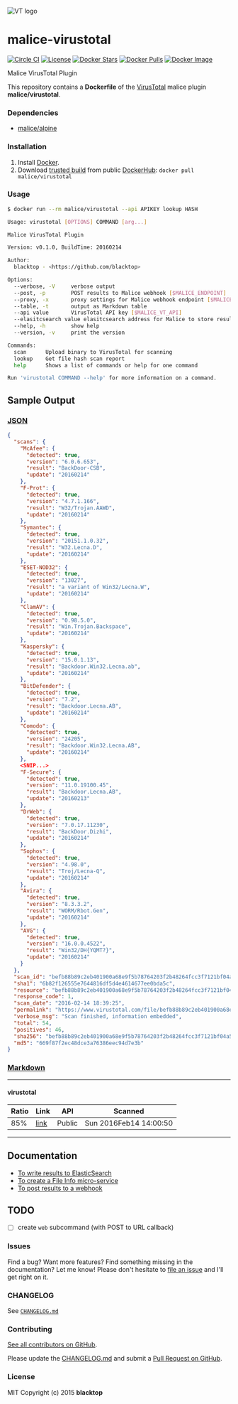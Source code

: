 ![VT logo](https://raw.githubusercontent.com/malice-plugins/virustotal/master/logo.png)

# malice-virustotal

[![Circle CI](https://circleci.com/gh/malice-plugins/virustotal.png?style=shield)](https://circleci.com/gh/malice-plugins/virustotal) [![License](http://img.shields.io/:license-mit-blue.svg)](http://doge.mit-license.org) [![Docker Stars](https://img.shields.io/docker/stars/malice/virustotal.svg)](https://hub.docker.com/r/malice/virustotal/) [![Docker Pulls](https://img.shields.io/docker/pulls/malice/virustotal.svg)](https://hub.docker.com/r/malice/virustotal/) [![Docker Image](https://img.shields.io/badge/docker%20image-35.7MB-blue.svg)](https://hub.docker.com/r/malice/virustotal/)

Malice VirusTotal Plugin

This repository contains a **Dockerfile** of the [VirusTotal](https://virustotal.com) malice plugin **malice/virustotal**.

### Dependencies

- [malice/alpine](https://hub.docker.com/r/malice/alpine/)

### Installation

1.  Install [Docker](https://www.docker.io/).
2.  Download [trusted build](https://hub.docker.com/r/malice/virustotal/) from public [DockerHub](https://hub.docker.com): `docker pull malice/virustotal`

### Usage

```bash
$ docker run --rm malice/virustotal --api APIKEY lookup HASH

Usage: virustotal [OPTIONS] COMMAND [arg...]

Malice VirusTotal Plugin

Version: v0.1.0, BuildTime: 20160214

Author:
  blacktop - <https://github.com/blacktop>

Options:
  --verbose, -V		verbose output
  --post, -p		POST results to Malice webhook [$MALICE_ENDPOINT]
  --proxy, -x		proxy settings for Malice webhook endpoint [$MALICE_PROXY]
  --table, -t		output as Markdown table
  --api value		VirusTotal API key [$MALICE_VT_API]
  --elasitcsearch value	elasitcsearch address for Malice to store results [$MALICE_ELASTICSEARCH]
  --help, -h		show help
  --version, -v		print the version

Commands:
  scan		Upload binary to VirusTotal for scanning
  lookup	Get file hash scan report
  help		Shows a list of commands or help for one command

Run 'virustotal COMMAND --help' for more information on a command.
```

## Sample Output

### [JSON](https://github.com/malice-plugins/virustotal/blob/master/docs/results.json)

```json
{
  "scans": {
    "McAfee": {
      "detected": true,
      "version": "6.0.6.653",
      "result": "BackDoor-CSB",
      "update": "20160214"
    },
    "F-Prot": {
      "detected": true,
      "version": "4.7.1.166",
      "result": "W32/Trojan.AAWD",
      "update": "20160214"
    },
    "Symantec": {
      "detected": true,
      "version": "20151.1.0.32",
      "result": "W32.Lecna.D",
      "update": "20160214"
    },
    "ESET-NOD32": {
      "detected": true,
      "version": "13027",
      "result": "a variant of Win32/Lecna.W",
      "update": "20160214"
    },
    "ClamAV": {
      "detected": true,
      "version": "0.98.5.0",
      "result": "Win.Trojan.Backspace",
      "update": "20160214"
    },
    "Kaspersky": {
      "detected": true,
      "version": "15.0.1.13",
      "result": "Backdoor.Win32.Lecna.ab",
      "update": "20160214"
    },
    "BitDefender": {
      "detected": true,
      "version": "7.2",
      "result": "Backdoor.Lecna.AB",
      "update": "20160214"
    },
    "Comodo": {
      "detected": true,
      "version": "24205",
      "result": "Backdoor.Win32.Lecna.AB",
      "update": "20160214"
    },
    <SNIP...>
    "F-Secure": {
      "detected": true,
      "version": "11.0.19100.45",
      "result": "Backdoor.Lecna.AB",
      "update": "20160213"
    },
    "DrWeb": {
      "detected": true,
      "version": "7.0.17.11230",
      "result": "BackDoor.Dizhi",
      "update": "20160214"
    },
    "Sophos": {
      "detected": true,
      "version": "4.98.0",
      "result": "Troj/Lecna-Q",
      "update": "20160214"
    },
    "Avira": {
      "detected": true,
      "version": "8.3.3.2",
      "result": "WORM/Rbot.Gen",
      "update": "20160214"
    },
    "AVG": {
      "detected": true,
      "version": "16.0.0.4522",
      "result": "Win32/DH{YQMT?}",
      "update": "20160214"
    }
  },
  "scan_id": "befb88b89c2eb401900a68e9f5b78764203f2b48264fcc3f7121bf04a57fd408-1455475165",
  "sha1": "6b82f126555e7644816df5d4e4614677ee0bda5c",
  "resource": "befb88b89c2eb401900a68e9f5b78764203f2b48264fcc3f7121bf04a57fd408",
  "response_code": 1,
  "scan_date": "2016-02-14 18:39:25",
  "permalink": "https://www.virustotal.com/file/befb88b89c2eb401900a68e9f5b78764203f2b48264fcc3f7121bf04a57fd408/analysis/1455475165/",
  "verbose_msg": "Scan finished, information embedded",
  "total": 54,
  "positives": 46,
  "sha256": "befb88b89c2eb401900a68e9f5b78764203f2b48264fcc3f7121bf04a57fd408",
  "md5": "669f87f2ec48dce3a76386eec94d7e3b"
}
```

### [Markdown](https://github.com/malice-plugins/virustotal/blob/master/docs/SAMPLE.md)

---

#### virustotal

| Ratio | Link                          | API    | Scanned                |
| ----- | ----------------------------- | ------ | ---------------------- |
| 85%   | [link](http://bit.ly/1ThieJ6) | Public | Sun 2016Feb14 14:00:50 |

---

## Documentation

- [To write results to ElasticSearch](https://github.com/malice-plugins/virustotal/blob/master/docs/elasticsearch.md)
- [To create a File Info micro-service](https://github.com/malice-plugins/virustotal/blob/master/docs/web.md)
- [To post results to a webhook](https://github.com/malice-plugins/virustotal/blob/master/docs/callback.md)

## TODO

- [ ] create `web` subcommand (with POST to URL callback)

### Issues

Find a bug? Want more features? Find something missing in the documentation? Let me know! Please don't hesitate to [file an issue](https://github.com/malice-plugins/virustotal/issues/new) and I'll get right on it.

### CHANGELOG

See [`CHANGELOG.md`](https://github.com/malice-plugins/virustotal/blob/master/CHANGELOG.md)

### Contributing

[See all contributors on GitHub](https://github.com/malice-plugins/virustotal/graphs/contributors).

Please update the [CHANGELOG.md](https://github.com/malice-plugins/virustotal/blob/master/CHANGELOG.md) and submit a [Pull Request on GitHub](https://help.github.com/articles/using-pull-requests/).

### License

MIT Copyright (c) 2015 **blacktop**
